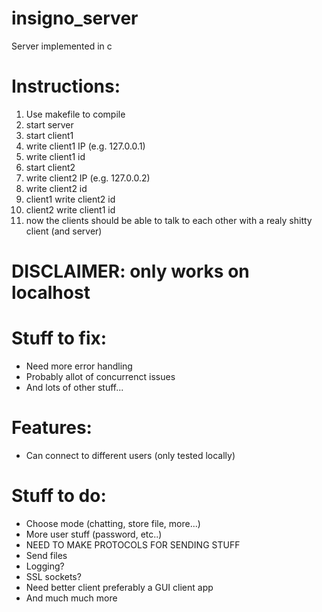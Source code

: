 # insigno_server
Server implemented in c

# Instructions:
1. Use makefile to compile
1. start server
1. start client1
1. write client1 IP (e.g. 127.0.0.1)
1. write client1 id
1. start client2 
1. write client2 IP (e.g. 127.0.0.2)
1. write client2 id
1. client1 write client2 id
1. client2 write client1 id
1. now the clients should be able to talk to each other with a realy shitty client (and server)

# DISCLAIMER: only works on localhost

# Stuff to fix:
* Need more error handling
* Probably allot of concurrenct issues
* And lots of other stuff...

# Features:
* Can connect to different users (only tested locally)

# Stuff to do:
* Choose mode (chatting, store file, more...)
* More user stuff (password, etc..)
* NEED TO MAKE PROTOCOLS FOR SENDING STUFF
* Send files
* Logging?
* SSL sockets?
* Need better client preferably a GUI client app
* And much much more

